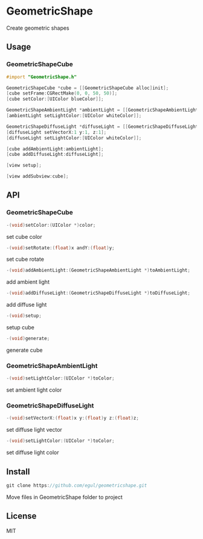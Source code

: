 # GeometricShape
Create geometric shapes

## Usage
### GeometricShapeCube
```objective-c
#import "GeometricShape.h"

GeometricShapeCube *cube = [[GeometricShapeCube alloc]init];
[cube setFrame:CGRectMake(0, 0, 50, 50)];
[cube setColor:[UIColor blueColor]];

GeometricShapeAmbientLight *ambientLight = [[GeometricShapeAmbientLight alloc]init];
[ambientLight setLightColor:[UIColor whiteColor]];

GeometricShapeDiffuseLight *diffuseLight = [[GeometricShapeDiffuseLight alloc]init];
[diffuseLight setVectorX:1 y:1, z:1];
[diffuseLight setLightColor:[UIColor whiteColor]];

[cube addAmbientLight:ambientLight];
[cube addDiffuseLight:diffuseLight];

[view setup];

[view addSubview:cube];
```

## API
### GeometricShapeCube
```objective-c
-(void)setColor:(UIColor *)color;
```
set cube color
```objective-c
-(void)setRotate:(float)x andY:(float)y;
```
set cube rotate
```objective-c
-(void)addAmbientLight:(GeometricShapeAmbientLight *)toAmbientLight;
```
add ambient light
```objective-c
-(void)addDiffuseLight:(GeometricShapeDiffuseLight *)toDiffuseLight;
```
add diffuse light
```objective-c
-(void)setup;
```
setup cube
```objective-c
-(void)generate;
```
generate cube

### GeometricShapeAmbientLight
```objective-c
-(void)setLightColor:(UIColor *)toColor;
```
set ambient light color

### GeometricShapeDiffuseLight
```objective-c
-(void)setVectorX:(float)x y:(float)y z:(float)z;
```
set diffuse light vector
```objective-c
-(void)setLightColor:(UIColor *)toColor;
```
set diffuse light color

## Install
```objective-c
git clone https://github.com/egul/geometricshape.git
```
Move files in GeometricShape folder to project

## License
MIT
